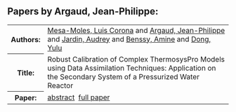 <h2>Papers by Argaud, Jean-Philippe:</h2>
<!-- Begin papers -->
<table>
<tr><th>Authors:</th><td>
<a href="../authors/author_164.html">Mesa-Moles, Luis Corona</a> and 
<a href="../authors/author_006.html">Argaud, Jean-Philippe</a> and 
<a href="../authors/author_114.html">Jardin, Audrey</a> and 
<a href="../authors/author_019.html">Benssy, Amine</a> and 
<a href="../authors/author_052.html">Dong, Yulu</a>
</td></tr>
<tr><th>Title:  </th><td>Robust Calibration of Complex ThermosysPro Models using Data Assimilation Techniques: Application on the Secondary System of a Pressurized Water Reactor</td></tr>
<tr><th>Paper:  </th><td><a href="../abstracts/Modelica2019abstract5B1.pdf">abstract</a>&nbsp;&nbsp;<a href="../papers/Modelica2019paper5B1.pdf">full paper</a></td></tr>
</table>
<br>
<!-- End papers -->